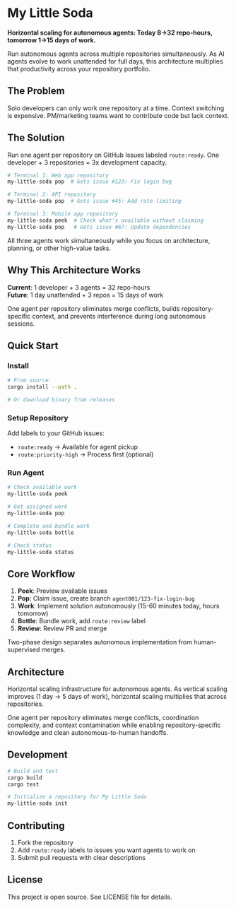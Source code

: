# My Little Soda

**Horizontal scaling for autonomous agents: Today 8→32 repo-hours, tomorrow 1→15 days of work.**

Run autonomous agents across multiple repositories simultaneously. As AI agents evolve to work unattended for full days, this architecture multiplies that productivity across your repository portfolio.

## The Problem

Solo developers can only work one repository at a time. Context switching is expensive. PM/marketing teams want to contribute code but lack context.

## The Solution

Run one agent per repository on GitHub Issues labeled `route:ready`. One developer + 3 repositories = 3x development capacity.

```bash
# Terminal 1: Web app repository  
my-little-soda pop  # Gets issue #123: Fix login bug

# Terminal 2: API repository
my-little-soda pop  # Gets issue #45: Add rate limiting  

# Terminal 3: Mobile app repository
my-little-soda peek  # Check what's available without claiming
my-little-soda pop   # Gets issue #67: Update dependencies
```

All three agents work simultaneously while you focus on architecture, planning, or other high-value tasks.

## Why This Architecture Works

**Current**: 1 developer + 3 agents = 32 repo-hours  
**Future**: 1 day unattended + 3 repos = 15 days of work

One agent per repository eliminates merge conflicts, builds repository-specific context, and prevents interference during long autonomous sessions.

## Quick Start

### Install
```bash
# From source
cargo install --path .

# Or download binary from releases
```

### Setup Repository
Add labels to your GitHub issues:
- `route:ready` → Available for agent pickup
- `route:priority-high` → Process first (optional)

### Run Agent
```bash
# Check available work
my-little-soda peek

# Get assigned work
my-little-soda pop

# Complete and bundle work  
my-little-soda bottle

# Check status
my-little-soda status
```

## Core Workflow

1. **Peek**: Preview available issues
2. **Pop**: Claim issue, create branch `agent001/123-fix-login-bug`
3. **Work**: Implement solution autonomously (15-60 minutes today, hours tomorrow)
4. **Bottle**: Bundle work, add `route:review` label
5. **Review**: Review PR and merge

Two-phase design separates autonomous implementation from human-supervised merges.

## Architecture

Horizontal scaling infrastructure for autonomous agents. As vertical scaling improves (1 day → 5 days of work), horizontal scaling multiplies that across repositories.

One agent per repository eliminates merge conflicts, coordination complexity, and context contamination while enabling repository-specific knowledge and clean autonomous-to-human handoffs.

## Development

```bash
# Build and test
cargo build
cargo test

# Initialize a repository for My Little Soda
my-little-soda init
```

## Contributing

1. Fork the repository
2. Add `route:ready` labels to issues you want agents to work on
3. Submit pull requests with clear descriptions

## License

This project is open source. See LICENSE file for details.